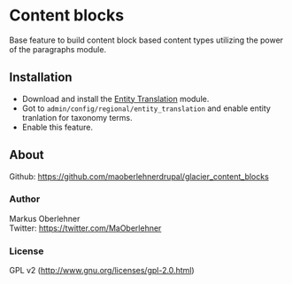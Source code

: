 # Content blocks
Base feature to build content block based content types utilizing the power of the paragraphs module.

## Installation
- Download and install the [Entity Translation](https://www.drupal.org/project/entity_translation) module.
- Got to `admin/config/regional/entity_translation` and enable entity tranlation for taxonomy terms.
- Enable this feature.

## About
Github: https://github.com/maoberlehnerdrupal/glacier_content_blocks

### Author
Markus Oberlehner  
Twitter: https://twitter.com/MaOberlehner

### License
GPL v2 (http://www.gnu.org/licenses/gpl-2.0.html)
